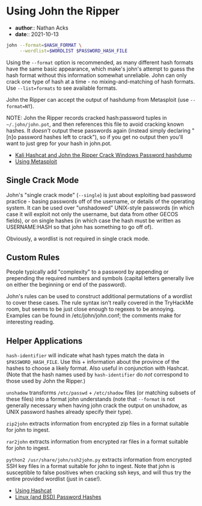 # Using John the Ripper

* **author**:: Nathan Acks  
* **date**:: 2021-10-13

```bash
john --format=$HASH_FORMAT \
     --wordlist=$WORDLIST $PASSWORD_HASH_FILE
```

Using the `--format` option is recommended, as many different hash formats have the same basic appearance, which make's john's attempt to guess the hash format without this information somewhat unreliable. John can only crack one type of hash at a time - no mixing-and-matching of hash formats. Use `--list=formats` to see available formats.

John the Ripper can accept the output of hashdump from Metasploit (use `--format=NT`).

NOTE: John the Ripper records cracked hash:password tuples in `~/.john/john.pot`, and then references this file to avoid cracking known hashes. It *doesn't* output these passwords again (instead simply declaring "[n]o password hashes left to crack"), so if you get no output then you'll want to just grep for your hash in john.pot.

* [Kali Hashcat and John the Ripper Crack Windows Password hashdump](https://pentesthacker.com/2020/12/27/kali-hashcat-and-john-the-ripper-crack-windows-password-hashdump/)
* [Using Metasploit](metasploit.md)

## Single Crack Mode

John's "single crack mode" (`--single`) is just about exploiting bad password practice - basing passwords off of the username, or details of the operating system. It can be used over "unshadowed" UNIX-style passwords (in which case it will exploit not only the username, but data from other GECOS fields), or on single hashes (in which case the hash must be written as USERNAME:HASH so that john has something to go off of).

Obviously, a wordlist is not required in single crack mode.

## Custom Rules

People typically add "complexity" to a password by appending or prepending the required numbers and symbols (capital letters generally live on either the beginning or end of the password).

John's rules can be used to construct additional permutations of a wordlist to cover these cases. The rule syntax isn't really covered in the TryHackMe room, but seems to be just close enough to regexes to be annoying. Examples can be found in /etc/john/john.conf; the comments make for interesting reading.

## Helper Applications

`hash-identifier` will indicate what hash types match the data in `$PASSWORD_HASH_FILE`. Use this + information about the province of the hashes to choose a likely format. Also useful in conjunction with Hashcat. (Note that the hash names used by `hash-identifier` do *not* correspond to those used by John the Ripper.)

`unshadow` transforms `/etc/passwd` + `/etc/shadow` files (or matching subsets of these files) into a format john understands (note that `--format` is not generally necessary when having john crack the output on unshadow, as UNIX password hashes already specify their type).

`zip2john` extracts information from encrypted zip files in a format suitable for john to ingest.

`rar2john` extracts information from encrypted rar files in a format suitable for john to ingest.

`python2 /usr/share/john/ssh2john.py` extracts information from encrypted SSH key files in a format suitable for john to ingest. Note that john is susceptible to false positives when cracking ssh keys, and will thus try the entire provided wordlist (just in case!).

* [Using Hashcat](hashcat.md)
* [Linux (and BSD) Password Hashes](linux-and-bsd-password-hashes.md)
